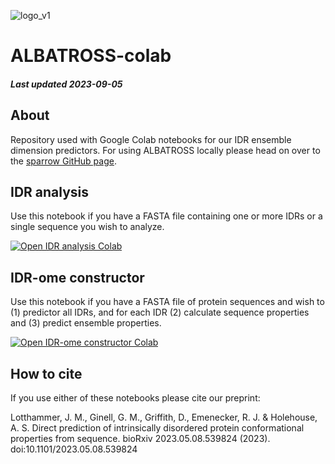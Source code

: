 ![logo_v1](https://user-images.githubusercontent.com/71458933/236352540-c11d5076-1346-4cfb-8649-092f6c7c1485.png)

# ALBATROSS-colab
##### Last updated 2023-09-05

## About
Repository used with Google Colab notebooks for our IDR ensemble dimension predictors. For using ALBATROSS locally please head on over to the [sparrow GitHub page](https://github.com/idptools/sparrow). 

## IDR analysis
Use this notebook if you have a FASTA file containing one or more IDRs or a single sequence you wish to analyze.

<a target="_blank" href="https://colab.research.google.com/github/holehouse-lab/ALBATROSS-colab/blob/main/example_notebooks/polymer_property_predictors.ipynb">
  <img src="https://colab.research.google.com/assets/colab-badge.svg" alt="Open IDR analysis Colab"/>
</a>

## IDR-ome constructor
Use this notebook if you have a FASTA file of protein sequences and wish to (1) predictor all IDRs, and for each IDR (2) calculate sequence properties and (3) predict ensemble properties.

<a target="_blank" href="https://colab.research.google.com/github/holehouse-lab/ALBATROSS-colab/blob/main/idrome_constructor/idrome_constructor.ipynb">
  <img src="https://colab.research.google.com/assets/colab-badge.svg" alt="Open IDR-ome constructor Colab"/>
</a>


## How to cite
If you use either of these notebooks please cite our preprint:

Lotthammer, J. M., Ginell, G. M., Griffith, D., Emenecker, R. J. & Holehouse, A. S. Direct prediction of intrinsically disordered protein conformational properties from sequence. bioRxiv 2023.05.08.539824 (2023). doi:10.1101/2023.05.08.539824



